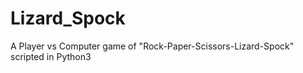 # Lizard_Spock
 A Player vs Computer game of "Rock-Paper-Scissors-Lizard-Spock" scripted in Python3

